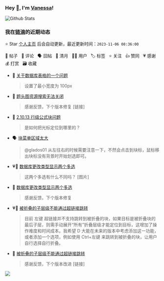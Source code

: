### Hey 👋, I'm [Vanessa](http://vanessa.b3log.org/)!

![Github Stats](https://github-readme-stats.vercel.app/api?username=Vanessa219&show_icons=true)

<!--events start -->

### 我在[链滴](https://ld246.com)的近期动态

⭐️ Star [个人主页](https://github.com/Vanessa219/Vanessa219) 后会自动更新，最近更新时间：`2023-11-06 08:36:00`

📝 帖子 &nbsp; 💬 评论 &nbsp; 🗣 回帖 &nbsp; 🌙 清月 &nbsp; 👨‍💻 用户 &nbsp; 🏷️ 标签 &nbsp; ⭐️ 关注 &nbsp; 👍 赞同 &nbsp; 💗 感谢 &nbsp; 💰 打赏 &nbsp; 🗃 收藏

* 💬 [关于数据库表格的一个问题](https://ld246.com/article/1699151270454/comment/1699188613607#comments)

  > 设置了最小宽度为 100px
* 💬 [题头图资源搜索无法关闭](https://ld246.com/article/1699060862881/comment/1699062781652#comments)

  > 感谢反馈，下个版本修复 [链接]
* 💬 [2.10.13 行级公式块问题](https://ld246.com/article/1698932173040/comment/1698982263034#comments)

  > 是如何把光标定位到哪里的？
* 🗣 [块菜单区域太大](https://ld246.com/article/1698742398737/comment/1698752516585#comments)

  > @glados01 从左往右的时候需要注意一下，不然会点击到块标，鼠标移出块标没有背景时开始划选即可。
* 💗📝 [数据库更改类型显示两个多选](https://ld246.com/article/1698913110055)

  > 这两个多选有什么不同吗？ [图片]
* 💬 [数据库更改类型显示两个多选](https://ld246.com/article/1698913110055/comment/1698913774036#comments)

  > 感谢反馈，下个版本修复
* 💗📝 [被折叠的子层级不能通过超链接跳转](https://ld246.com/article/1698893992126)

  > 目前 左键 超链接并不支持跳转到被折叠的块，如果目标是被折叠块的最后子层，则需手动展开“所有”折叠层级才能定位到目标，这增加了操作难度和时间成本。我希望 D 大能在未来的版本中考虑添加这一功能，或者添加一个选项，例如使用 Ctrl+左键 来跳转到被折叠的块，让用户自行选择自行折叠。
* 💬 [被折叠的子层级不能通过超链接跳转](https://ld246.com/article/1698893992126/comment/1698913512273#comments)

  > 感谢反馈，下个版本改进 [链接]


<!--events end -->

<a title="Hits" target="_blank" href="https://github.com/Vanessa219/Vanessa219"><img src="https://hits.b3log.org/Vanessa219/Vanessa219.svg"></a>
